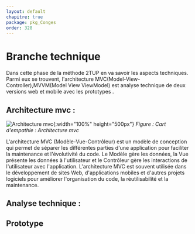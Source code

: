 ```yaml
---
layout: default
chapitre: true
package: pkg_Conges
order: 328
---
```


<!-- new slide -->

# Branche technique 

<!-- note -->

Dans cette phase de la méthode 2TUP en va savoir les aspects techniques. Parmi eux se trouvent, l'architecture MVC(Model-View-Controller),MVVM(Model View ViewModel) est analyse technique de deux versions web et mobile avec les prototypes .

<!-- new slide -->

## Architecture mvc :

<!-- note -->
![Architecture mvc](/gestion-personnels/pkg_Conges/branche-technique/images/Architecture-mvc.png){:width="100%" height="500px"}
_Figure : Cart d'empathie : Architecture mvc_

L'architecture MVC (Modèle-Vue-Contrôleur) est un modèle de conception qui permet de séparer les différentes parties d'une application pour faciliter la maintenance et l'évolutivité du code. Le Modèle gère les données, la Vue présente les données à l'utilisateur et le Contrôleur gère les interactions de l'utilisateur avec l'application. L'architecture MVC est 
souvent utilisée dans le développement de sites Web, d'applications mobiles et d'autres projets logiciels pour améliorer l'organisation du code, la réutilisabilité et la maintenance.


## Analyse technique :

## Prototype 